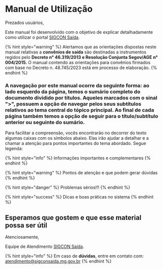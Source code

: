 # Manual de Utilização

Prezados usuários,

Este manual foi desenvolvido com o objetivo de explicar detalhadamente como utilizar o portal [SIGCON Saída](https://sigconsaida.mg.gov.br/).&#x20;

{% hint style="warning" %}
Alertamos que as orientações dispostas neste manual relativas a **convênios de saída** são destinadas a instrumentos regidos pelo **Decreto n° 46.319/2013 e Resolução Conjunta Segov/AGE n° 004/2015.** O manual contendo as orientações para convênios firmados com base no Decreto n. 48.745/2023 está em processo de elaboração.
{% endhint %}

### A navegação por este manual ocorre da seguinte forma: ao lado esquerdo da página, temos o sumário completo do documento dividido por títulos. Aqueles marcados com o sinal ">", possuem a opção de navegar pelos seus subtítulos relativos ao tema central do tópico principal. Ao final de cada página também temos a opção de seguir para o título/subtítulo anterior ou seguinte do sumário.

Para facilitar a compreensão, vocês encontrarão no decorrer do texto algumas caixas com os símbolos abaixo. Elas irão ajudar a detalhar e a chamar a atenção para pontos importantes do tema abordado. Segue legenda:

{% hint style="info" %}
Informações importantes e complementares
{% endhint %}

{% hint style="warning" %}
Pontos de atenção e que podem gerar dúvidas
{% endhint %}

{% hint style="danger" %}
Problemas sérios!!!
{% endhint %}

{% hint style="success" %}
Dicas e boas práticas no sistema
{% endhint %}

## Esperamos que gostem e que esse material possa ser útil

Atenciosamente,&#x20;

Equipe de Atendimento [SIGCON Saída](https://sigconsaida.mg.gov.br/).

{% hint style="info" %}
Em caso de **dúvidas**, entre em contato com: [atendimento@sigconsaida.mg.gov.br](mailto:%20atendimento@sigconsaida.mg.gov.br)&#x20;
{% endhint %}
